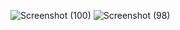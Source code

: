 ![Screenshot (100)](https://user-images.githubusercontent.com/75004285/133669781-96279914-f165-4998-ac5c-899843901d40.png)
![Screenshot (98)](https://user-images.githubusercontent.com/75004285/133669768-5abf7bd0-0e95-4967-b1bf-6d652d3670c0.png)

